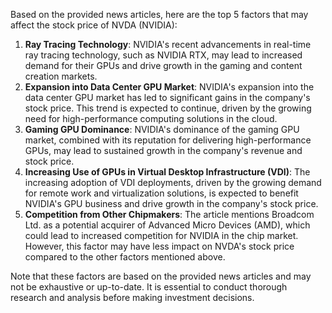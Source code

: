 Based on the provided news articles, here are the top 5 factors that may affect the stock price of NVDA (NVIDIA):

1. **Ray Tracing Technology**: NVIDIA's recent advancements in real-time ray tracing technology, such as NVIDIA RTX, may lead to increased demand for their GPUs and drive growth in the gaming and content creation markets.
2. **Expansion into Data Center GPU Market**: NVIDIA's expansion into the data center GPU market has led to significant gains in the company's stock price. This trend is expected to continue, driven by the growing need for high-performance computing solutions in the cloud.
3. **Gaming GPU Dominance**: NVIDIA's dominance of the gaming GPU market, combined with its reputation for delivering high-performance GPUs, may lead to sustained growth in the company's revenue and stock price.
4. **Increasing Use of GPUs in Virtual Desktop Infrastructure (VDI)**: The increasing adoption of VDI deployments, driven by the growing demand for remote work and virtualization solutions, is expected to benefit NVIDIA's GPU business and drive growth in the company's stock price.
5. **Competition from Other Chipmakers**: The article mentions Broadcom Ltd. as a potential acquirer of Advanced Micro Devices (AMD), which could lead to increased competition for NVIDIA in the chip market. However, this factor may have less impact on NVDA's stock price compared to the other factors mentioned above.

Note that these factors are based on the provided news articles and may not be exhaustive or up-to-date. It is essential to conduct thorough research and analysis before making investment decisions.